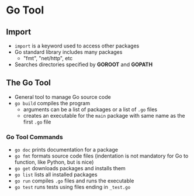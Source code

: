 # Go Tool

## Import
- `import` is a keyword used to access other packages
- Go standard library includes many packages
    - "fmt", "net/http", etc
- Searches directories specified by **GOROOT** and **GOPATH**

## The Go Tool
- General tool to manage Go source code
- `go build` compiles the program
    - arguments can be a list of packages or a list of `.go` files
    - creates an executable for the `main` package with same name as the first `.go` file

### Go Tool Commands
- `go doc` prints documentation for a package
- `go fmt` formats source code files (indentation is not mandatory for Go to function, like Python, but is nice)
- `go get` downloads packages and installs them
- `go list` lists all installed packages
- `go run` compiles `.go` files and runs the executable
- `go test` runs tests using files ending in `_test.go`